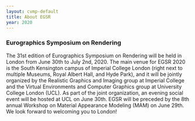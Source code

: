 ```yaml
---
layout: cvmp-default
title: About EGSR
year: 2020
---
```


### Eurographics Symposium on Rendering
 The 31st edition of Eurographics Symposium on Rendering will be held in London from June 30th to July 2nd, 2020. The main venue for EGSR 2020 is the South Kensington campus of Imperial College London (right next to multiple Museums, Royal Albert Hall, and Hyde Park), and it will be jointly organized by the Realistic Graphics and Imaging group at Imperial College and the Virtual Environments and Computer Graphics group at University College London (UCL). As part of the joint organization, an evening social event will be hosted at UCL on June 30th. EGSR will be preceded by the 8th annual Workshop on Material Appearance Modeling (MAM) on June 29th. We look forward to welcoming you to London!

<!--
### What is EGSR?

 Pellentesque interdum dui augue, sodales efficitur nunc elementum et. Suspendisse a eleifend tellus. Aenean volutpat dui non metus viverra lobortis. Ut nibh ante, faucibus id imperdiet et, gravida ac diam. Nulla egestas nisl at urna dapibus convallis. Sed fermentum commodo laoreet. Duis sed metus lectus. Donec ligula turpis, viverra nec lacus sed, tristique interdum sem. Aenean imperdiet ut ligula id tincidunt. Ut nec ex a enim vehicula condimentum et nec mauris. Duis pretium ac orci non commodo. 
<!--<img src="{{site.url}}/{{site.baseurl}}/img/cvmp/cvmp-keynote.jpg" class="img-thumbnail">-->

<!--
### Why visit EGSR?

##### Prominent Speakers

EGSR presents the latest research outcomes in ...


{::options parse_block_html="true" /}

<div class="row">
<div class="col-xs-12 col-sm-7">

<div class="panel panel-default">
#### Previous keynote speakers
{: .panel-heading}
<div class="panel-body">

- **Impressive people**, Awesome University

</div>
</div>

</div>
<div class="col-xs-12 col-sm-5">

<div class="panel panel-default">
#### Who should attend?
{: .panel-heading}
<div class="panel-body">

-    Everyone

</div>
</div>

</div>
</div>

{::options parse_block_html="false" /}




##### New Collaborations

 Maecenas eget pellentesque metus. Donec ac euismod felis, non auctor metus. Suspendisse diam urna, efficitur vel viverra non, mollis ut mi. Sed lobortis facilisis fermentum. Fusce ac rutrum metus. Nullam tristique semper mi, vitae interdum leo luctus sed. Suspendisse non sem a quam laoreet varius semper et mi. Maecenas sit amet erat orci. 

##### Accessible

 Quisque aliquet feugiat nunc. Cras ante nisi, imperdiet sed auctor vitae, faucibus eget sapien. Pellentesque a erat sem. Maecenas ornare nulla nec turpis consequat, et aliquam justo mollis. Suspendisse in iaculis mauris. Phasellus nec leo vulputate mauris consequat dignissim quis a sem. Quisque tincidunt suscipit ex. In eu nisl blandit, maximus quam sed, varius libero. Vestibulum ante ipsum primis in faucibus orci luctus et ultrices posuere cubilia Curae; Integer vel dignissim sapien, a varius ante. Proin pellentesque erat in metus scelerisque convallis. Nulla pellentesque purus non ex egestas eleifend. Vivamus tempus lacinia tristique. Suspendisse potenti. Morbi rutrum in felis sed tincidunt. Mauris facilisis scelerisque accumsan. 

##### Friendly

 Etiam ullamcorper, urna sed tincidunt ultricies, odio lacus ultrices lectus, at lobortis sapien risus sagittis purus. Suspendisse fermentum, est lobortis egestas sodales, felis urna efficitur velit, porta iaculis lectus nisi non magna. Curabitur enim erat, pretium eget leo eget, hendrerit congue est. Integer aliquam leo dui, sit amet tincidunt dui vehicula vitae. Proin metus purus, luctus et dapibus a, elementum id libero. Cras et neque mauris. Vivamus fermentum dui et purus tincidunt vestibulum. Phasellus a posuere sapien. Nam congue, lectus ut interdum commodo, odio tortor pulvinar metus, non porta nulla neque non arcu. Sed maximus ligula vitae quam ultricies ultricies. Suspendisse malesuada orci eu nibh imperdiet posuere. Nullam ultricies leo in diam interdum imperdiet. Maecenas nisl sem, rhoncus eget accumsan at, faucibus eu odio. Aliquam a purus pulvinar dolor congue malesuada. Fusce finibus ligula non enim eleifend, quis tempor ante aliquam. -->

